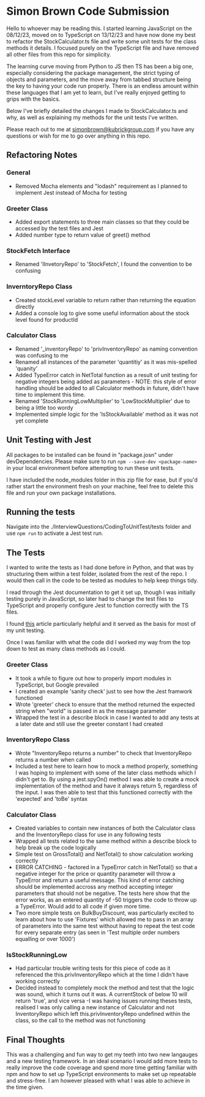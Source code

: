 # Simon Brown Code Submission

Hello to whoever may be reading this. I started learning JavaScript on the 08/12/23, moved on to TypeScript on 13/12/23 and have now done my best to refactor the StockCalculator.ts file and write some unit tests for the class methods it details. I focused purely on the TypeScript file and have removed all other files from this repo for simplicity.

The learning curve moving from Python to JS then TS has been a big one, especially considering the package management, the strict typing of objects and parameters, and the move away from tabbed structure being the key to having your code run properly. There is an endless amount within these languages that I am yet to learn, but I've really enjoyed getting to grips with the basics.

Below I've briefly detailed the changes I made to StockCalculator.ts and why, as well as explaining my methods for the unit tests I've written.

Please reach out to me at simonbrown@kubrickgroup.com if you have any questions or wish for me to go over anything in this repo.

## Refactoring Notes

### General
- Removed Mocha elements and "lodash" requirement as I planned to implement Jest instead of Mocha for testing

### Greeter Class
- Added export statements to three main classes so that they could be accessed by the test files and Jest
- Added number type to return value of greet() method

### StockFetch Interface
- Renamed 'IInvetoryRepo' to 'StockFetch', I found the convention to be confusing

### InverntoryRepo Class
- Created stockLevel variable to return rather than returning the equation directly
- Added a console log to give some useful information about the stock level found for productId

### Calculator Class
- Renamed '_inventoryRepo' to 'privInventoryRepo' as naming convention was confusing to me
- Renamed all instances of the parameter 'quantitiy' as it was mis-spelled 'quanity'
- Added TypeError catch in NetTotal function as a result of unit testing for negative integers being added as parameters - NOTE: this style of error handling should be added to all Calculator methods in future, didn't have time to implement this time.
- Renamed 'StockRunningLowMultiplier' to 'LowStockMultiplier' due to being a little too wordy
- Implemented simple logic for the 'IsStockAvailable' method as it was not yet complete

## Unit Testing with Jest

All packages to be installed can be found in "package.josn" under devDependencies. Please make sure to run `npm --save-dev <package-name>` in your local environment before attempting to run these unit tests.

I have included the node_modules folder in this zip file for ease, but if you'd rather start the environment fresh on your machine, feel free to delete this file and run your own package installations.


## Running the tests

Navigate into the ./InterviewQuestions/CodingToUnitTest/tests folder and use `npm run` to activate a Jest test run.

## The Tests

I wanted to write the tests as I had done before in Python, and that was by structuring them within a test folder, isolated from the rest of the repo. I would then call in the code to be tested as modules to help keep things tidy.

I read through the Jest documentation to get it set up, though I was initially testing purely in JavaScript, so later had to change the test files to TypeScript and properly configure Jest to function correctly with the TS files. 

I found [this](https://dev.to/dstrekelj/how-to-write-unit-tests-in-javascript-with-jest-2e83) article particularly helpful and it served as the basis for most of my unit testing.

Once I was familiar with what the code did I worked my way from the top down to test as many class methods as I could.

### Greeter Class

- It took a while to figure out how to properly import modules in TypeScript, but Google prevailed
- I created an example 'sanity check' just to see how the Jest framwork functioned
- Wrote 'greeter' check to ensure that the method returned the expected string when "world" is passed in as the message parameter
- Wrapped the test in a describe block in case I wanted to add any tests at a later date and still use the greeter constant I had created

### InventoryRepo Class

- Wrote "InventoryRepo returns a number" to check that InventoryRepo returns a number when called
- Included a test here to learn how to mock a method properly, something I was hoping to implement with some of the later class methods which I didn't get to. By using a jest.spyOn() method I was able to create a mock implementation of the method and have it always return 5, regardless of the input. I was then able to test that this functioned correctly with the 'expected' and 'toBe' syntax

### Calculator Class

- Created variables to contain new instances of both the Calculator class and the InventoryRepo class for use in any following tests
- Wrapped all tests related to the same method within a describe block to help break up the code logically
- Simple test on GrossTotal() and NetTotal() to show calculation working correctly
-  ERROR CATCHING - factored in a TypeError catch in NetTotal() so that a negative integer for the price or quantity parameter will throw a TypeError and return a useful message. This kind of error catching should be implemented accross any method accepting integer parameters that should not be negative. The tests here show that the error works, as an entered quantity of -50 triggers the code to throw up a TypeError. Would add to all code if given more time.
-  Two more simple tests on BulkBuyDiscount, was particularly excited to learn about how to use 'Fixtures' which allowed me to pass in an array of parameters into the same test without having to repeat the test code for every separate entry (as seen in 'Test multiple order numbers equalling or over 1000')

### IsStockRunningLow

- Had particular trouble writing tests for this piece of code as it referenced the this.privInventoryRepo which at the time I didn't have working correctly
- Decided instead to completely mock the method and test that the logic was sound, which it turns out it was. A currentStock of below 10 will return 'true', and vice versa
-I was having issues running theses tests, realised I was only calling a new instance of Calculator and not InventoryRepo which left this.privInventoryRepo undefined within the class, so the call to the method was not functioning

## Final Thoughts

This was a challenging and fun way to get my teeth into two new langauges and a new testing framework. In an ideal scenario I would add more tests to really improve the code coverage and spend more time getting familiar with npm and how to set up TypeScript environments to make set up repeatable and stress-free. I am however pleased with what I was able to achieve in the time given.